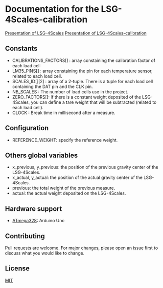 # Documentation for the LSG-4Scales-calibration
[Presentation of LSG-4Scales](https://github.com/FrancoMaxime/lsg-4scales/blob/main/README.md)
[Presentation of LSG-4Scales-calibration](https://github.com/FrancoMaxime/lsg-4scales-calibration/blob/main/README.md)


## Constants
- CALIBRATIONS_FACTORS[] : array constaining the calibration factor of each load cell
- LM35_PINS[] : array constaining the pin for each temperature sensor, related to each load cell.
- SCALES_ID[][2] : array of a 2-tuple. There is a tuple for each load cell containing the DAT pin and the CLK pin.
- NB_SCALES : The number of load cells use in the project.
- ZERO_FACTORS[]: If there is a constant weight deposited of the LSG-4Scales, you can define a tare weight that will be subtracted (related to each load cell).
- CLOCK : Break time in millisecond after a measure.


## Configuration
- REFERENCE_WEIGHT: specify the reference weight.

## Others global variables
- x_previous, y_previous: the position of the previous gravity center of the LSG-4Scales.
- x_actual, y_actual: the position of the actual gravity center of the LSG-4Scales.
- previous: the total weight of the previous measure.
- actual: the actual weight deposited on the LSG-4Scales.

## Hardware support
- [ATmega328](https://en.wikipedia.org/wiki/ATmega328): Arduino Uno


## Contributing
Pull requests are welcome. For major changes, please open an issue first to discuss what you would like to change.


## License
[MIT](https://choosealicense.com/licenses/mit/)
